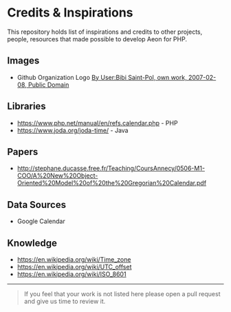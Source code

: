 # Credits & Inspirations 

This repository holds list of inspirations and credits to other projects, people, resources that made
possible to develop Aeon for PHP. 

## Images 

* Github Organization Logo [By User:Bibi Saint-Pol, own work, 2007-02-08, Public Domain](https://commons.wikimedia.org/w/index.php?curid=1804754)

## Libraries 

* https://www.php.net/manual/en/refs.calendar.php - PHP
* https://www.joda.org/joda-time/ - Java

## Papers 

* http://stephane.ducasse.free.fr/Teaching/CoursAnnecy/0506-M1-COO/A%20New%20Object-Oriented%20Model%20of%20the%20Gregorian%20Calendar.pdf

## Data Sources 

* Google Calendar 

## Knowledge 

* https://en.wikipedia.org/wiki/Time_zone
* https://en.wikipedia.org/wiki/UTC_offset
* https://en.wikipedia.org/wiki/ISO_8601

--- 

> If you feel that your work is not listed here please open a pull request and give us time to review it. 
